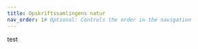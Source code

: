 ```yaml
---
title: Opskriftssamlingens natur
nav_order: 1# Optional: Controls the order in the navigation
---
```


test
